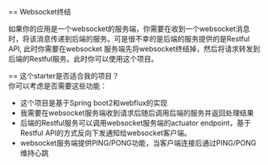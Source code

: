 == Websocket终结

如果你的应用是一个websocket的服务端，你需要在收到一个websocket消息时，将该消息传递到后端的服务。可是很不幸的是后端的服务提供的是Restful API, 此时你需要在websocket 服务端先将websocket终结掉，然后将请求转发到后端的Restful服务。此时你可以使用这个项目。

== 这个starter是否适合我的项目？    
你可以考虑是否需要这些功能：    
* 这个项目是基于Spring boot2和webflux的实现
* 我需要在websocket服务端收到请求后随后调用后端的服务并返回处理结果
* 后端的Restful服务可以调用websocket服务端的actuator endpoint，基于Restful API的方式反向下发通知给websocket客户端。    
* websocket服务端提供PING/PONG功能，当客户端连接后通过PING/PONG维持心跳                                                                                                                           
     
                                                                                                                                  